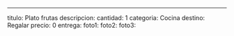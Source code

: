 ---
titulo: Plato frutas
descripcion: 
cantidad: 1
categoria: Cocina
destino: Regalar
precio: 0
entrega: 
foto1: 
foto2: 
foto3: 
